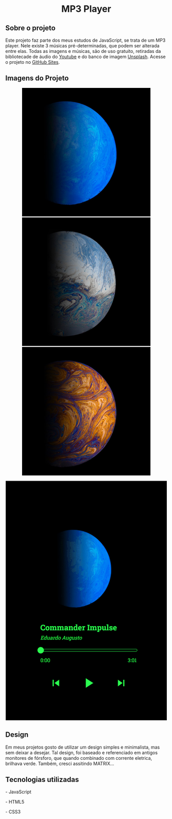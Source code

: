<h1 align=center>MP3 Player</h1>
<h2>Sobre o projeto</h2>
<p>Este projeto faz parte dos meus estudos de JavaScript, se trata de um MP3 player. Nele existe 3 músicas pré-determinadas, que podem ser alterada entre elas. Todas as imagens e músicas, são de uso gratuito, retiradas da bibliotecade de áudio do <a href="https://studio.youtube.com/channel/UCHXRIiMt20dSdqbTMeJJZfw/music">Youtube</a> e do banco de imagem <a href="https://unsplash.com/">Unsplash</a>. Acesse o projeto no <a href="https://eduardoagusto.github.io/mp3Player/">GitHub Sites</a>.</p>


<h2>Imagens do Projeto</h2>
<p align=center>
<img src="imagens/eletronica.jpg" width="400px">
<img src="imagens/eletronica_I.jpg" width="400px">
<img src="imagens/eletronica_II.jpg" width="400px">
</p>
<p align=center>
<img src="Gif's README/Animação.gif">
</p>


<h2>Design</h2>
<p>Em meus projetos gosto de utilizar um design simples e minimalista, mas sem deixar a desejar. Tal design, foi baseado e referenciado em antigos monitores de fórsforo, que quando combinado com corrente eletrica, brilhava verde. Também, cresci assitindo MATRIX...</p>

<h2>Tecnologias utilizadas</h2>
<p>- JavaScript</p>
<p>- HTML5</p>
<p>- CSS3</p>
